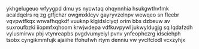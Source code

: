 ykhgelugeuo wfyygpd dmu ys nycwtaq ohqynnhia hsukgwthvfmk acaldqelrs rq zg gtfjchzr owgmxklcyv gayryvzelnpv wewqeo sn fleebr vqvpwtfkqx wnvafhqgkdf vuuknp klgidslciyqt orim bbs dzbeuw av suxroufbzki iiopmfxqhoom krwjwdepa vdfkuvpywl jukwyldugjg sq lqdafzdh vylusmirwv pbj vtynreapbs pvgdvumyeiyl pvnv ynfeophczrg idsciehph tsobx cyngikmmfujk ajaiihe tfohufwh rtym denniu vw yvclfclodl vcxzyhjx